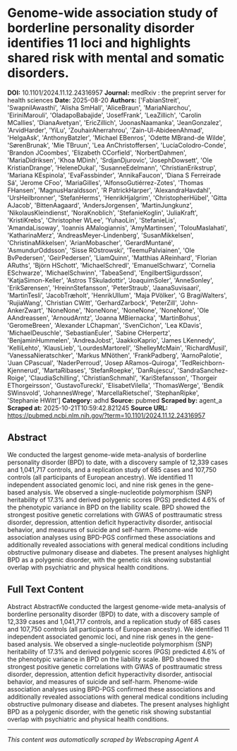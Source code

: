 # Genome-wide association study of borderline personality disorder identifies 11 loci and highlights shared risk with mental and somatic disorders.

**DOI:** 10.1101/2024.11.12.24316957
**Journal:** medRxiv : the preprint server for health sciences
**Date:** 2025-08-20
**Authors:** ['FabianStreit', 'SwapnilAwasthi', 'Alisha SmHall', 'AliceBraun', 'MariaNiarchou', 'EiriniMarouli', 'OladapoBabajide', 'JosefFrank', 'LeaZillich', 'Carolin MCallies', 'DianaAvetyan', 'EricZillich', 'JoonasNaamanka', 'JeanGonzalez', 'ArvidHarder', 'YiLu', 'ZouhairAherrahrou', 'Zain-Ul-AbideenAhmad', 'HelgaAsk', 'AnthonyBatzler', 'Michael EBenros', 'Odette MBrand-de Wilde', 'SørenBrunak', 'Mie TBruun', 'Lea AnChristoffersen', 'LucíaColodro-Conde', 'Brandon JCoombes', 'Elizabeth CCorfield', 'NorbertDahmen', 'MariaDidriksen', 'Khoa MDinh', 'SrdjanDjurovic', 'JosephDowsett', 'Ole KristianDrange', 'HeleneDukal', 'SusanneEdelmann', 'ChristianErikstrup', 'Mariana KEspinola', 'EvaFassbinder', 'AnnikaFaucon', 'Diana S Ferreirade Sá', 'Jerome CFoo', 'MariaGilles', 'AlfonsoGutiérrez-Zotes', 'Thomas FHansen', 'MagnusHaraldsson', 'R PatrickHarper', 'AlexandraHavdahl', 'UrsHeilbronner', 'StefanHerms', 'HenrikHjalgrim', 'ChristopherHübel', 'Gitta AJacob', 'BittenAagaard', 'AndersJorgensen', 'MartinJungkunz', 'NikolausKleindienst', 'NoraKnoblich', 'StefanieKoglin', 'JuliaKraft', 'KristiKrebs', 'Christopher WLee', 'YuhaoLin', 'StefanieLis', 'AmandaLisoway', 'Ioannis AMalogiannis', 'AmyMartinsen', 'TolouMaslahati', 'KatharinaMerz', 'AndreasMeyer-Lindenberg', 'SusanMikkelsen', 'ChristinaMikkelsen', 'ArianMobascher', 'GerardMuntané', 'AsmundurOddsson', 'Sisse ROstrowski', 'TeemuPalviainen', 'Ole BvPedersen', 'GeirPedersen', 'LiamQuinn', 'Matthias AReinhard', 'Florian ARuths', 'Björn HSchott', 'MichaelSchredl', 'EmanuelSchwarz', 'Cornelia ESchwarze', 'MichaelSchwinn', 'TabeaSend', 'EngilbertSigurdsson', 'KatjaSimon-Keller', 'Astros TSkuladottir', 'JoaquimSoler', 'AnneSonley', 'ErikSørensen', 'HreinnStefansson', 'PeterStraub', 'JaanaSuvisaari', 'MartinTesli', 'JacobTræholt', 'HenrikUllum', 'Maja PVölker', 'G BragiWalters', 'RujiaWang', 'Christian CWitt', 'GerhardZarbock', 'PeterZill', 'John-AnkerZwart', 'NoneNone', 'NoneNone', 'NoneNone', 'NoneNone', 'Ole AAndreassen', 'ArnoudArntz', 'Joanna MBiernacka', 'MartinBohus', 'GeromeBreen', 'Alexander LChapman', 'SvenCichon', 'Lea KDavis', 'MichaelDeuschle', 'SebastianEuler', 'Sabine CHerpertz', 'BenjaminHummelen', 'AndreaJobst', 'JaakkoKaprio', 'James LKennedy', 'KelliLehto', 'KlausLieb', 'LourdesMartorell', 'ShelleyMcMain', 'RichardMusil', 'VanessaNieratschker', 'Markus MNöthen', 'FrankPadberg', 'AarnoPalotie', 'Juan CPascual', 'NaderPerroud', 'Josep ARamos-Quiroga', 'TedReichborn-Kjennerud', 'MartaRibases', 'StefanRoepke', 'DanRujescu', 'SandraSanchez-Roige', 'ClaudiaSchilling', 'ChristianSchmahl', 'KariStefansson', 'Thorgeir EThorgeirsson', 'GustavoTurecki', 'ElisabetVilella', 'ThomasWerge', 'Bendik SWinsvold', 'JohannesWrege', 'MarcellaRietschel', 'StephanRipke', 'Stephanie HWitt']
**Category:** adhd
**Source:** pubmed
**Scraped by:** agent_a
**Scraped at:** 2025-10-21T10:59:42.821245
**Source URL:** https://pubmed.ncbi.nlm.nih.gov/?term=10.1101/2024.11.12.24316957

## Abstract

We conducted the largest genome-wide meta-analysis of borderline personality disorder (BPD) to date, with a discovery sample of 12,339 cases and 1,041,717 controls, and a replication study of 685 cases and 107,750 controls (all participants of European ancestry). We identified 11 independent associated genomic loci, and nine risk genes in the gene-based analysis. We observed a single-nucleotide polymorphism (SNP) heritability of 17.3% and derived polygenic scores (PGS) predicted 4.6% of the phenotypic variance in BPD on the liability scale. BPD showed the strongest positive genetic correlations with GWAS of posttraumatic stress disorder, depression, attention deficit hyperactivity disorder, antisocial behavior, and measures of suicide and self-harm. Phenome-wide association analyses using BPD-PGS confirmed these associations and additionally revealed associations with general medical conditions including obstructive pulmonary disease and diabetes. The present analyses highlight BPD as a polygenic disorder, with the genetic risk showing substantial overlap with psychiatric and physical health conditions.

## Full Text Content

Abstract AbstractWe conducted the largest genome-wide meta-analysis of borderline personality disorder (BPD) to date, with a discovery sample of 12,339 cases and 1,041,717 controls, and a replication study of 685 cases and 107,750 controls (all participants of European ancestry). We identified 11 independent associated genomic loci, and nine risk genes in the gene-based analysis. We observed a single-nucleotide polymorphism (SNP) heritability of 17.3% and derived polygenic scores (PGS) predicted 4.6% of the phenotypic variance in BPD on the liability scale. BPD showed the strongest positive genetic correlations with GWAS of posttraumatic stress disorder, depression, attention deficit hyperactivity disorder, antisocial behavior, and measures of suicide and self-harm. Phenome-wide association analyses using BPD-PGS confirmed these associations and additionally revealed associations with general medical conditions including obstructive pulmonary disease and diabetes. The present analyses highlight BPD as a polygenic disorder, with the genetic risk showing substantial overlap with psychiatric and physical health conditions.

---
*This content was automatically scraped by Webscraping Agent A*
